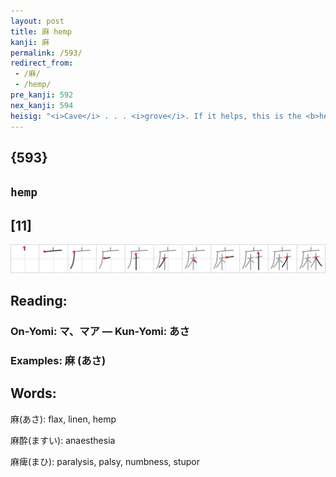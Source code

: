 ```yaml
---
layout: post
title: 麻 hemp
kanji: 麻
permalink: /593/
redirect_from:
 - /麻/
 - /hemp/
pre_kanji: 592
nex_kanji: 594
heisig: "<i>Cave</i> . . . <i>grove</i>. If it helps, this is the <b>hemp</b> marijuana comes from."
---
```


## {593}

## `hemp`

## [11]

<div class="stroke"><img src="../images/E9BABB.png" /></div>

## Reading:

### On-Yomi: マ、マア &mdash; Kun-Yomi: あさ

### Examples: 麻 (あさ)

## Words:

麻(あさ): flax, linen, hemp

麻酔(ますい): anaesthesia

麻痺(まひ): paralysis, palsy, numbness, stupor
